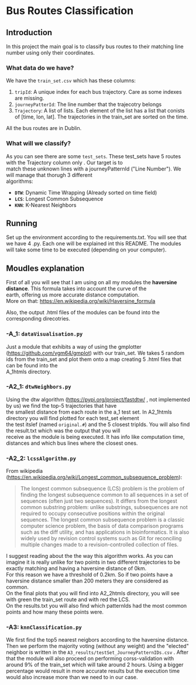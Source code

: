 # Bus Routes Classification

## Introduction

In this project the main goal is to classify bus routes to their matching line number using only their coordinates.  

### What data do we have?

We have the `train_set.csv` which has these columns:
1. `tripId`: A unique index for each bus trajectory. Care as some indexes are missing.
2. `journeyPatterId`: The line number that the trajecotry belongs
3. `Trajectory`: A list of lists. Each element of the list has a list that conists of [time, lon, lat]. The trajectories in the train_set are sorted on the time.
  
All the bus routes are in Dublin.
  
### What will we classify?

As you can see there are some `test_sets`. These test_sets have 5 routes with the Trajectory column only . Our target is to  
match these unknown lines with a journeyPatternId ("Line Number"). We will manage that thorugh 3 different  
algorithms:
- **`DTW`**: Dynamic Time Wrapping (Already sorted on time field)
- **`LCS`**: Longest Common Subsequence
- **`KNN`**: K-Nearest Neighbors

## Running

Set up the environment according to the requirements.txt. You will see that we have 4 .py. Each one will be explained int this README.
The modules will take some time to be executed (depending on your computer).

## Moudles explanation

  First of all you will see that I am using on all my modules the **haversine distance**. This formula takes into account the curve of the  
  earth, offering us more accurate distance computation.  
  More on that: https://en.wikipedia.org/wiki/Haversine_formula
    
  Also, the output .html files of the modules can be found into the corresponding direcotries.
  
### -A_1: `dataVisualisation.py`
  
  Just a module that exhibits a way of using the gmplotter (https://github.com/vgm64/gmplot) with our train_set.
  We takes 5 random ids from the train_set and plot them onto a map creating 5 .html files that can be found into the  
  A_1htmls directory.  
  
 ### -A2_1: `dtwNeighbors.py`
 
  Using the dtw algorithm (https://pypi.org/project/fastdtw/ , not implemented by us) we find the top-5 trajectories that have  
  the smallest distance from each route in the a_1 test set. In A2_1htmls directory you will find plotted for each test_set element  
  the test itslef (named `original.#`) and the 5 closest tripIds. You will also find the result.txt which was the output that you will  
  receive as the module is being executed. It has info like computation time, distances and which bus lines where the closest ones.
  
 ### -A2_2: `lcssAlgorithm.py`

 From wikipedia (https://en.wikipedia.org/wiki/Longest_common_subsequence_problem):
 > The longest common subsequence (LCS) problem is the problem of finding the longest subsequence common to all sequences in a set of sequences (often just two sequences). It differs from the longest common substring problem: unlike substrings, subsequences are not required to occupy consecutive positions within the original sequences. The longest common subsequence problem is a classic computer science problem, the basis of data comparison programs such as the diff utility, and has applications in bioinformatics. It is also widely used by revision control systems such as Git for reconciling multiple changes made to a revision-controlled collection of files.  
   
 I suggest reading about the the way this algorithm works. As you can imagine it is really unlike for two points in two different trajectories to be exactly matching and having a haversine distance of 0km.  
For this reason we have a threshold of 0.2km. So if two points have a haversine distance smaller than 200 meters they are considered as common.  
On the final plots that you will find into A2_2htmls directory, you will see with green the train_set route and with red the LCS.   
On the results.txt you will also find which patternIds had the most common points and how many these points were.

 ### -A3: `knnClassification.py`
 
 We first find the top5 nearest neigbors according to the haversine distance. Then we perform the majority voting (without any weight) and the "elected" neighbor is written in the `A3_results/testSet_JourneyPatternIDs.csv` . 
 After that the module will also proceed on performing corss-validation with around 9% of the train_set which will take around 2 hours. Using a bigger percentage would result in more accurate results but the execution time would also increase more than we need to in our case.
 
